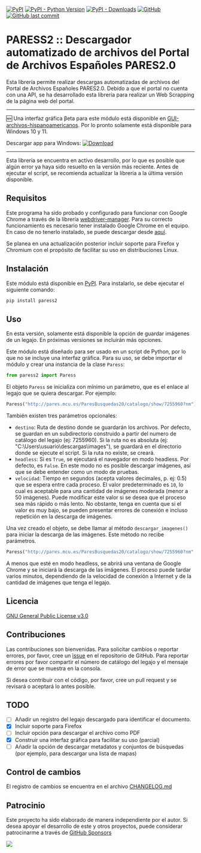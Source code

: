 [![PyPI](https://img.shields.io/pypi/v/paress2)](https://pypi.org/project/paress2/)
[![PyPI - Python Version](https://img.shields.io/pypi/pyversions/paress2)](https://pypi.org/project/paress2/)
[![PyPI - Downloads](https://img.shields.io/pypi/dm/paress2)](https://pypi.org/project/paress2/)
[![GitHub](https://img.shields.io/github/license/jairomelo/paress2)](https://github.com/jairomelo/paress2/blob/main/LICENSE)
[![GitHub last commit](https://img.shields.io/github/last-commit/jairomelo/paress2)]()

# PARESS2 :: Descargador automatizado de archivos del Portal de Archivos Españoles PARES2.0

Esta librería permite realizar descargas automatizadas de archivos del Portal de Archivos Españoles PARES2.0. Debido a que el portal no cuenta con una API, se ha desarrollado esta librería para realizar un Web Scrapping de la página web del portal.

<hr>

🆕 Una interfaz gráfica βeta para este módulo está disponible en [GUI-archivos-hispanoamericanos](https://github.com/jairomelo/GUI-archivos-hispanoamericanos/releases/tag/v0.1.0-beta). Por lo pronto solamente está disponible para Windows 10 y 11.

Descargar app para Windows: [![Download](https://img.shields.io/badge/Download-0.1.0--beta-blue)](https://github.com/jairomelo/GUI-archivos-hispanoamericanos/releases/download/v0.1.0-beta/main.exe)

<hr>

Esta librería se encuentra en activo desarrollo, por lo que es posible que algún error ya haya sido resuelto en la versión más reciente. Antes de ejecutar el script, se recomienda actualizar la librería a la última versión disponible.

## Requisitos

Este programa ha sido probado y configurado para funcionar con Google Chrome a través de la librería [webdriver-manager](https://pypi.org/project/webdriver-manager/). Para su correcto funcionamiento es necesario tener instalado Google Chrome en el equipo. En caso de no tenerlo instalado, se puede descargar desde [aquí](https://www.google.com/intl/es/chrome/).

Se planea en una actualización posterior incluir soporte para Firefox y Chromium con el propósito de facilitar su uso en distribuciones Linux.

## Instalación

Este módulo está disponible en [PyPI](https://pypi.org/project/pypares2/). Para instalarlo, se debe ejecutar el siguiente comando:

```bash
pip install paress2
```

## Uso

En esta versión, solamente está disponible la opción de guardar imágenes de un legajo. En próximas versiones se incluirán más opciones.

Este módulo está diseñado para ser usado en un script de Python, por lo que no se incluye una interfaz gráfica. Para su uso, se debe importar el módulo y crear una instancia de la clase `Paress`:

```python
from paress2 import Paress
```

El objeto `Paress` se inicializa con mínimo un parámetro, que es el enlace al legajo que se quiera descargar. Por ejemplo:

```python
Paress("http://pares.mcu.es/ParesBusquedas20/catalogo/show/7255960?nm")
```

También existen tres parámetros opcionales:

- `destino`: Ruta de destino donde se guardarán los archivos. Por defecto, se guardan en un subdirectorio construido a partir del numero de catálogo del legajo (ej: 7255960). Si la ruta no es absoluta (ej: "C:\Users\usuario\descargas\images"), se guardará en el directorio donde se ejecute el script. Si la ruta no existe, se creará.
- `headless`: Si es `True`, se ejecutará el navegador en modo headless. Por defecto, es `False`. En este modo no es posible descargar imágenes, así que se debe entender como un modo de pruebas.
- `velocidad`: Tiempo en segundos (acepta valores decimales, p. ej: 0.5) que se espera entre cada proceso. El valor predeterminado es `10`, lo cual es aceptable para una cantidad de imágenes moderada (menor a 50 imágenes). Puede modificar este valor si se desea que el proceso sea más rápido o más lento. No obstante, tenga en cuenta que si el valor es muy bajo, se pueden presentar errores de conexión e incluso repetición en la descarga de imágenes.

Una vez creado el objeto, se debe llamar al método `descargar_imagenes()` para iniciar la descarga de las imágenes. Este método no recibe parámetros.

```python
Paress("http://pares.mcu.es/ParesBusquedas20/catalogo/show/7255960?nm", destino="C:\Users\usuario\descargas\images", velocidad=1).descargar_imagenes()
```

A menos que esté en modo headless, se abrirá una ventana de Google Chrome y se iniciará la descarga de las imágenes. El proceso puede tardar varios minutos, dependiendo de la velocidad de conexión a Internet y de la cantidad de imágenes que tenga el legajo.

## Licencia

[GNU General Public License v3.0](https://www.gnu.org/licenses/gpl-3.0.html)

## Contribuciones

Las contribuciones son bienvenidas. Para solicitar cambios o reportar errores, por favor, cree un [issue](https://github.com/jairomelo/paress2/issues/new) en el repositorio de GitHub. Para reportar errores por favor compartir el número de catálogo del legajo y el mensaje de error que se muestra en la consola.

Si desea contribuir con el código, por favor, cree un pull request y se revisará o aceptará lo antes posible.

## TODO

- [ ] Añadir un registro del legajo descargado para identificar el documento.
- [X] Incluir soporte para Firefox
- [ ] Incluir opción para descargar el archivo como PDF
- [X] Construir una interfaz gráfica para facilitar su uso (parcial)
- [ ] Añadir la opción de descargar metadatos y conjuntos de búsquedas (por ejemplo, para descargar una lista de mapas)

## Control de cambios

El registro de cambios se encuentra en el archivo [CHANGELOG.md](CHANGELOG.md)

## Patrocinio

Este proyecto ha sido elaborado de manera independiente por el autor. Si desea apoyar el desarrollo de este y otros proyectos, puede considerar patrocinarme a través de [GitHub Sponsors](https://github.com/sponsors/jairomelo)

<a href="https://github.com/sponsors/jairomelo" target="_blank"><img src="https://img.shields.io/static/v1?label=Sponsor&message=%E2%9D%A4&logo=GitHub&link=%3Curl%3E&color=f88379"></a>

